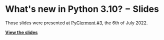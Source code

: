 # What's new in Python 3.10? − Slides

Those slides were presented at [PyClermont #3](https://www.eventbrite.fr/e/billets-pyclermont-3-372099257897), the 6th of July 2022.

[**View the slides**](https://rawcdn.githack.com/k4nar/slides-pyclermont-2022-07/0d9286a53eef5c6f78637a7c3c78eaccf570477e/PyClermont%20-%20Python%203.10.slides.html)
